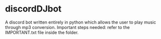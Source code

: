 # discordDJbot
A discord bot written entirely in python which allows the user to play music through mp3 conversion. Important steps needed: refer to the IMPORTANT.txt file inside the folder. 
